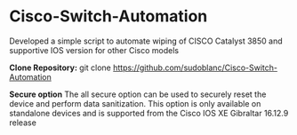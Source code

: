 # Cisco-Switch-Automation
Developed a simple script to automate wiping of CISCO Catalyst 3850 and supportive IOS version for other Cisco models

**Clone Repository:** git clone https://github.com/sudoblanc/Cisco-Switch-Automation 



**Secure option**
The all secure option can be used to securely reset the device and perform data sanitization. This option is only available on standalone devices and is supported from the Cisco IOS XE Gibraltar 16.12.9 release
